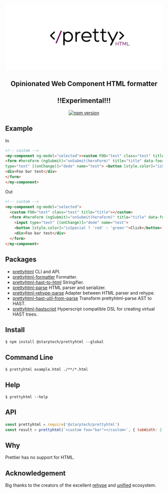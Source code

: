 ![Prettyhtml Banner](/logo.png)

<h2 align="center">Opinionated Web Component HTML formatter</h2>
<h2 align="center">!!Experimental!!!</h2>

<p align="center">
  <a href="https://www.npmjs.com/package/prettyhtml">
    <img alt="npm version" src="https://img.shields.io/npm/v/@starptech/prettyhtml.svg?style=flat-square">
  </a>
</p>

## Example

In

```html
<!-- custom -->
<my-component ng-model="selected"><custom FOO="test" class="test" title="title"></custom>
<form #heroForm (ngSubmit)="onSubmit(heroForm)" title="title" data-foo="foo" data-baz="baz"> <input 
type="text" [(onChange)]="dede" name="test"> <button [style.color]="isSpecial ? 'red' : 'green'"></button>
<div>Foo bar test</div>
</form>
</my-component>
```

Out

```html
<!-- custom -->
<my-component ng-model="selected">
  <custom FOO="test" class="test" title="title"></custom>
  <form #heroForm (ngSubmit)="onSubmit(heroForm)" title="title" data-foo="foo" data-baz="baz">
    <input type="text" [(onChange)]="dede" name="test">
    <button [style.color]="isSpecial ? 'red' : 'green'">Click</button>
    <div>Foo bar test</div>
  </form>
</my-component>
```

## Packages

* [prettyhtml](/packages/prettyhtml) CLI and API.
* [prettyhtml-formatter](/packages/prettyhtml-formatter) Formatter.
* [prettyhtml-hast-to-html](/packages/prettyhtml-hast-to-html) Stringifier.
* [prettyhtml-parse](/packages/prettyhtml-parse) HTML parser and serializer.
* [prettyhtml-rehype-parse](/packages/prettyhtml-rehype-parse) Adapter between HTML parser and rehype.
* [prettyhtml-hast-util-from-parse](/packages/prettyhtml-hast-util-from-parse) Transform prettyhtml-parse AST to HAST.
* [prettyhtml-hastscript](/packages/prettyhtml-hastscript) Hyperscript compatible DSL for creating virtual HAST trees.

## Install

```
$ npm install @starptech/prettyhtml --global
```

## Command Line

```
$ prettyhtml example.html ./**/*.html
```

## Help

```
$ prettyhtml --help
```

## API

```js
const prettyhtml = require('@starptech/prettyhtml')
const result = prettyhtml(`<custom foo="bar"></custom>`, { tabWidth: 2 })
```
 
## Why

Prettier has no support for HTML.


## Acknowledgement

Big thanks to the creators of the excellent [rehype](https://github.com/rehypejs/rehype) and [unified](https://github.com/unifiedjs/unified) ecosystem.
